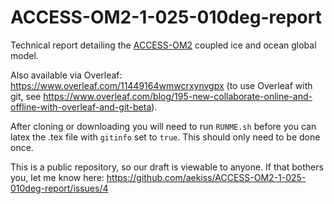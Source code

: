 # ACCESS-OM2-1-025-010deg-report

Technical report detailing the [ACCESS-OM2](https://github.com/OceansAus/access-om2) coupled ice and ocean global model.

Also available via Overleaf: <https://www.overleaf.com/11449164wmwcrxynvgpx>
(to use Overleaf with git, see <https://www.overleaf.com/blog/195-new-collaborate-online-and-offline-with-overleaf-and-git-beta>).

After cloning or downloading you will need to run `RUNME.sh` before you can latex the .tex file with `gitinfo` set to `true`. This should only need to be done once.

This is a public repository, so our draft is viewable to anyone. If that bothers you, let me know here: https://github.com/aekiss/ACCESS-OM2-1-025-010deg-report/issues/4

